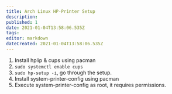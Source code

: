 ```yaml
---
title: Arch Linux HP-Printer Setup
description: 
published: 1
date: 2021-01-04T13:58:06.535Z
tags: 
editor: markdown
dateCreated: 2021-01-04T13:58:06.535Z
---
```


1. Install hplip & cups using pacman
2. `sudo systemctl enable cups`
3. `sudo hp-setup -i`, go through the setup.
4. Install system-printer-config using pacman
5. Execute system-printer-config as root, it requires permissions.